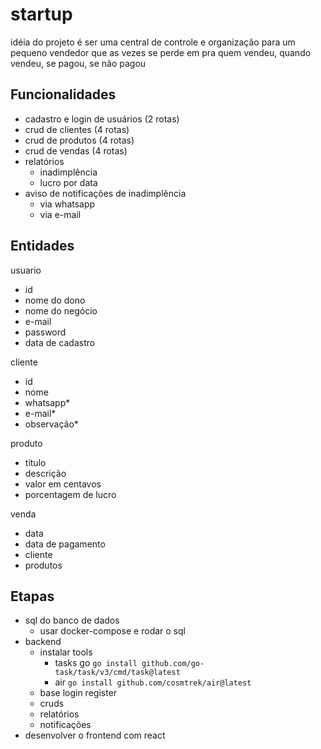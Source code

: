 # startup

idéia do projeto é ser uma central de controle e organização para um pequeno vendedor que as vezes se perde em pra quem vendeu, quando vendeu, se pagou, se não pagou

## Funcionalidades

- cadastro e login de usuários (2 rotas)
- crud de clientes (4 rotas)
- crud de produtos (4 rotas)
- crud de vendas (4 rotas)
- relatórios
    - inadimplência
    - lucro por data
- aviso de notificações de inadimplência
    - via whatsapp 
    - via e-mail 

## Entidades

usuario
- id
- nome do dono
- nome do negócio
- e-mail
- password
- data de cadastro

cliente
- id
- nome
- whatsapp*
- e-mail*
- observação*

produto
- título
- descrição
- valor em centavos
- porcentagem de lucro

venda
- data
- data de pagamento
- cliente
- produtos

## Etapas

- sql do banco de dados
    - usar docker-compose e rodar o sql
- backend 
    - instalar tools
        - tasks go `go install github.com/go-task/task/v3/cmd/task@latest`
        - air `go install github.com/cosmtrek/air@latest`
    - base login register
    - cruds 
    - relatórios
    - notificações
- desenvolver o frontend com react
